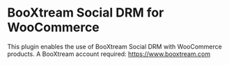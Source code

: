 # BooXtream Social DRM for WooCommerce
This plugin enables the use of BooXtream Social DRM with WooCommerce products. A BooXtream account required: https://www.booxtream.com
